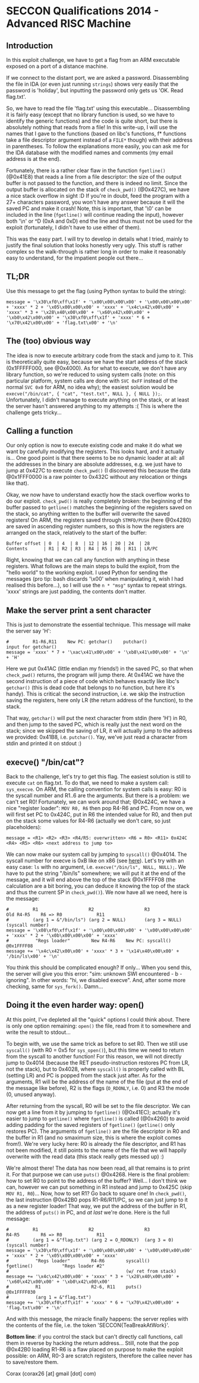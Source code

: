 SECCON Qualifications 2014 - Advanced RISC Machine
==================================================

Introduction
------------

In this exploit challenge, we have to get a flag from an ARM executable exposed on a port of a distance machine.

If we connect to the distant port, we are asked a password. Disassembling the file in IDA (or even just running `strings`) shows very easily that the password is 'holiday', but inputting the password only gets us 'OK. Read flag.txt'.

So, we have to read the file 'flag.txt' using this executable... Disassembling it is fairly easy (except that no library function is used, so we have to identify the generic functions) and the code is quite short, but there is absolutely nothing that reads from a file! In this write-up, I will use the names that I gave to the functions (based on libc's functions, f\* functions take a file descriptor argument instead of a `FILE*` though) with their address in parentheses. To follow the explanations more easily, you can ask me for the IDA database with the modified names and comments (my email address is at the end). 

Fortunately, there is a rather clear flaw in the function `fgetline()` (@0x41E8) that reads a line from a file descriptor: the size of the output buffer is not passed to the function, and there is indeed no limit. Since the output buffer is allocated on the stack of `check_pwd()` (@0x427C), we have a nice stack overflow in sight :D If you're in doubt, feed the program with a 27+ characters password, you won't have any answer because it will the saved PC and make it crash! Note, this is important, that '\0' can be included in the line (`fgetline()` will continue reading the input), however both '\n' or ^D (0xA and 0xD) end the line and thus must not be used for the exploit (fortunately, I didn't have to use either of them).

This was the easy part. I will try to develop in details what I tried, mainly to justify the final solution that looks honestly very ugly. This stuff is rather complex so the walk-through is rather long in order to make it reasonably easy to understand, for the impatient people out there...

TL;DR
-----

Use this message to get the flag (using Python syntax to build the string):

    message = '\x30\xf0\xff\x1f' + '\x00\x00\x00\x00' + '\x00\x00\x00\x00' + 'xxxx' * 2 + '\x05\x00\x00\x00' + 'xxxx' + '\x4c\x42\x00\x00' + 'xxxx' * 3 + '\x28\x40\x00\x00' + '\x60\x42\x00\x00' + '\xb0\x42\x00\x00' + '\x30\xf0\xff\x1f' + 'xxxx' * 6 + '\x70\x42\x00\x00' + 'flag.txt\x00' + '\n'

The (too) obvious way
---------------------

The idea is now to execute arbitrary code from the stack and jump to it. This is theoretically quite easy, because we have the start address of the stack (0x1FFFFF000, see @0x4000). As for what to execute, we don't have any library function, so we're reduced to using system calls (note: on this particular platform, system calls are done with `SVC 0xFF` instead of the normal `SVC 0x0` for ARM, no idea why); the easiest solution would be `execve("/bin/cat", { "cat", "test.txt", NULL }, { NULL });`. Unfortunately, I didn't manage to execute anything on the stack, or at least the server hasn't answered anything to my attempts :( This is where the challenge gets tricky...

Calling a function
------------------

Our only option is now to execute existing code and make it do what we want by carefully modifying the registers. This looks hard, and it actually is... One good point is that there seems to be no dynamic loader at all: all the addresses in the binary are absolute addresses, e.g. we just have to jump at 0x427C to execute `check_pwd()` (I discovered this because the data @0x1FFF0000 is a raw pointer to 0x432C without any relocation or things like that).

Okay, we now have to understand exactly how the stack overflow works to do our exploit. `check_pwd()` is really completely broken: the beginning of the buffer passed to `getline()` matches the beginning of the registers saved on the stack, so anything written to the buffer will overwrite the saved registers! On ARM, the registers saved through `STMFD/PUSH` (here @0x4280) are saved in ascending register numbers, so this is how the registers are arranged on the stack, relatively to the start of the buffer:

    Buffer offset | 0  | 4  | 8  | 12 | 16 | 20 | 24  | 28
    Contents      | R1 | R2 | R3 | R4 | R5 | R6 | R11 | LR/PC

Right, knowing that we can call any function with anything in these registers. What follows are the main steps to build the exploit, from the "hello world" to the working exploit. I used Python for sending the messages (pro tip: bash discards '\x00' when manipulating it, wish I had realised this before...), so I will use the `n * "msg"` syntax to repeat strings. 'xxxx' strings are just padding, the contents don't matter.

Make the server print a sent character
--------------------------------------

This is just to demonstrate the essential technique. This message will make the server say 'H':

    #         R1-R6,R11    New PC: getchar()    putchar()                   input for getchar()
    message = 'xxxx' * 7 + '\xac\x41\x00\x00' + '\xb8\x41\x00\x00' + '\n' + 'H'

Here we put 0x41AC (little endian my friends!) in the saved PC, so that when `check_pwd()` returns, the program will jump there. At 0x41AC we have the second instruction of a piece of code which behaves exactly like libc's `getchar()` (this is dead code that belongs to no function, but here it's handy). This is critical: the second instruction, i.e. we skip the instruction saving the registers, here only LR (the return address of the function), to the stack.

That way, `getchar()` will put the next character from stdin (here 'H') in R0, and then jump to the saved PC, which is really just the next word on the stack; since we skipped the saving of LR, it will actually jump to the address we provided: 0x41B8, i.e. `putchar()`. Yay, we've just read a character from stdin and printed it on stdout :)

execve() "/bin/cat"?
--------------------

Back to the challenge, let's try to get this flag. The easiest solution is still to execute `cat` on flag.txt. To do that, we need to make a system call: `sys_execve`. On ARM, the calling convention for system calls is easy: R0 is the syscall number and R1..6 are the arguments. But there is a problem: we can't set R0! Fortunately, we can work around that; @0x424C, we have a nice "register loader": `MOV R0, R6` then pop R4-R6 and PC. From now on, we will first set PC to 0x424C, put in R6 the intended value for R0, and then put on the stack some values for R4-R6 (actually we don't care, so just placeholders):

    message = <R1> <R2> <R3> <R4/R5: overwritten> <R6 = R0> <R11> 0x424C <R4> <R5> <R6> <next address to jump to>

We can now make our system call by jumping to `syscall()` @0x4014. The syscall number for execve is 0xB like on x86 (see [here](http://lxr.free-electrons.com/source/arch/arm/kernel/calls.S)). Let's try with an easy case: `ls` with no argument, i.e. `execve("/bin/ls", NULL, NULL);`. We have to put the string "/bin/ls" somewhere; we will put it at the end of the message, and it will end above the top of the stack @0x1FFFF08 (the calculation are a bit boring, you can deduce it knowing the top of the stack and thus the current SP in `check_pwd()`). We now have all we need, here is the message:

    #         R1                   R2                   R3                   Old R4-R5    R6 => R0             R11
    #         (arg 1 = &"/bin/ls") (arg 2 = NULL)       (arg 3 = NULL)                    (syscall number)
    message = '\x08\xf0\xff\x1f' + '\x00\x00\x00\x00' + '\x00\x00\x00\x00' + 'xxxx' * 2 + '\x0b\x00\x00\x00' + 'xxxx'
    #          "Regs loader"        New R4-R6    New PC: syscall()    @0x1FFFF08
    message += '\x4c\x42\x00\x00' + 'xxxx' * 3 + '\x14\x40\x00\x00' + '/bin/ls\x00' + '\n'

You think this should be complicated enough? If only... When you send this, the server will give you this error: "sim: unknown SWI encountered - b - ignoring". In other words: "hi, we disabled execve". And, after some more checking, same for `sys_fork()`. Damn...

Doing it the even harder way: open()
------------------------------------

At this point, I've depleted all the "quick" options I could think about. There is only one option remaining: `open()` the file, read from it to somewhere and write the result to stdout...

To begin with, we use the same trick as before to set R0. Then we still use `syscall()` (with R0 = 0x5 for `sys_open()`), but this time we need to return from the syscall to another function! For this reason, we will not directly jump to 0x4014 (because the RET pseudo-instruction restores PC from LR, not the stack), but to 0x4028, where `syscall()` is properly called with BL (setting LR) and PC is popped from the stack just after. As for the arguments, R1 will be the address of the name of the file (put at the end of the message like before), R2 is the flags (`O_RDONLY`, i.e. 0) and R3 the mode (0, unused anyway).

After returning from the syscall, R0 will be set to the file descriptor. We can now get a line from it by jumping to `fgetline()` (@0x41EC); actually it's easier to jump to `getline()` where `fgetline()` is called (@0x4260) to avoid adding padding for the saved registers of `fgetline()` (`getline()` only restores PC). The arguments of `fgetline()` are the file descriptor in R0 and the buffer in R1 (and no smaximum size, this is where the exploit comes from!). We're very lucky here: R0 is already the file descriptor, and R1 has not been modified, it still points to the name of the file that we will happily overwrite with the read data (this stack really gets messed up) :)

We're almost there! The data has now been read, all that remains is to print it. For that purpose we can use `puts()` @0x4268. Here is the final problem: how to set R0 to point to the address of the buffer? Well... I don't think we can, however we can put something in R1 instead and jump to 0x425C (skip `MOV R1, R0`)... Now, how to set R1? Go back to square one! In `check_pwd()`, the last instruction @0x42B0 pops R1-R6/R11/PC, so we can just jump to it as a new register loader! That way, we put the address of the buffer in R1, the address of `puts()` in PC, and *at last* we're done. Here is the full message:

    #         R1                   R2                   R3                   R4-R5        R6 => R0             R11
    #         (arg 1 = &"flag.txt") (arg 2 = O_RDONLY)  (arg 3 = 0)                       (syscall number)
    message = '\x30\xf0\xff\x1f' + '\x00\x00\x00\x00' + '\x00\x00\x00\x00' + 'xxxx' * 2 + '\x05\x00\x00\x00' + 'xxxx'
    #          "Regs loader"        R4-R6        syscall()            fgetline()           "Regs loader #2"
    #                                            (w/ ret from stack)
    message += '\x4c\x42\x00\x00' + 'xxxx' * 3 + '\x28\x40\x00\x00' + '\x60\x42\x00\x00' + '\xb0\x42\x00\x00'
    #          R1                   R2-6, R11    puts()               @0x1FFFF030
    #          (arg 1 = &"flag.txt")
    message += '\x30\xf0\xff\x1f' + 'xxxx' * 6 + '\x70\x42\x00\x00' + 'flag.txt\x00' + '\n'

And with this message, the miracle finally happens: the server replies with the contents of the file, i.e. the token 'SECCON{TeaBreakAtWork}'.


**Bottom line**: if you control the stack but can't directly call functions, call them in reverse by hacking the return address... Still, note that the pop @0x42B0 loading R1-R6 is a flaw placed on purpose to make the exploit possible: on ARM, R0-3 are scratch registers, therefore the callee never has to save/restore them.

Corax (corax26 [at] gmail [dot] com)

